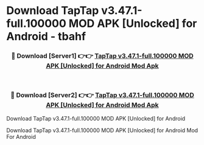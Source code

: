 # Download TapTap v3.47.1-full.100000 MOD APK [Unlocked] for Android - tbahf


<div align="center">
<h3>🔴 Download [Server1] 👉👉 <a href="https://apk-comot.site?title=TapTap_v3.47.1-full.100000_MOD_APK_[Unlocked]_for_Android">TapTap v3.47.1-full.100000 MOD APK [Unlocked] for Android Mod Apk</a></h3><br>
<h3>🔴 Download [Server2] 👉👉 <a href="https://apk-comot.site?title=TapTap_v3.47.1-full.100000_MOD_APK_[Unlocked]_for_Android">TapTap v3.47.1-full.100000 MOD APK [Unlocked] for Android Mod Apk</a></h3>
</div>



Download TapTap v3.47.1-full.100000 MOD APK [Unlocked] for Android 

Download TapTap v3.47.1-full.100000 MOD APK [Unlocked] for Android Mod For Android